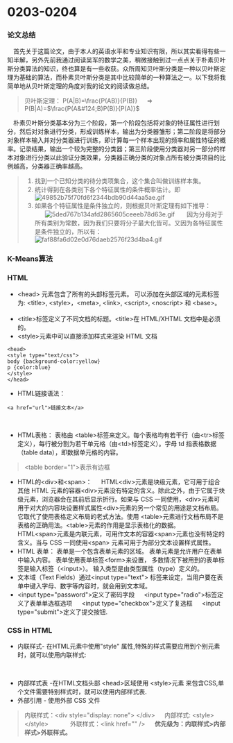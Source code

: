 # 0203-0204
### 论文总结
&emsp;首先关于这篇论文，由于本人的英语水平和专业知识有限，所以其实看得有些一知半解，另外先前我通过阅读吴军的数学之美，稍微接触到过一点点关于朴素贝叶斯分类算法的知识，终也算是有一些收获。众所周知贝叶斯分类是一种以贝叶斯定理为基础的算法，而朴素贝叶斯分类是其中比较简单的一种算法之一。以下我将我简单地从贝叶斯定理的角度对我的论文的阅读做总结。
>贝叶斯定理：
P(A&#124;B)=\frac{P(AB)}{P(B)}   &emsp; $\Rightarrow$ P(B&#124;A)=$\frac{P(A&#124;B)P(B)}{P(A)}$  

&emsp;朴素贝叶斯分类基本分为三个阶段，第一个阶段包括将对象的特征属性进行划分，然后对对象进行分类，形成训练样本，输出为分类器雏形；第二阶段是将部分对象样本输入并对分类器进行训练，即计算每一个样本出现的频率和属性特征的概率。记录结果，输出一个较为完整的分类器；第三阶段使用分类器对另一部分的样本对象进行分类以此验证分类效果，分类器正确分类的对象占所有被分类项目的比例越高，分类器正确率越高。

>1. 找到一个已知分类的待分类项集合，这个集合叫做训练样本集。
>&emsp;
>2. 统计得到在各类别下各个特征属性的条件概率估计。即![49852b75f70fd6f2344bdb90d44aa5ae.gif](en-resource://database/517:1)
&nbsp;&nbsp;&nbsp;&nbsp;&nbsp;
>3. 如果各个特征属性是条件独立的，则根据贝叶斯定理有如下推导：
>&emsp;
>&nbsp;&nbsp;&nbsp;&nbsp;&nbsp;&nbsp;![5ded767b134afd2865605ceeeb78d63e.gif](en-resource://database/519:1)
&nbsp;&nbsp;&nbsp;&nbsp;&nbsp; 
因为分母对于所有类别为常数，因为我们只要将分子最大化皆可。又因为各特征属性是条件独立的，所以有：
&emsp;
&nbsp;&nbsp;&nbsp;&nbsp;&nbsp;&nbsp;![faf88fa6d02e0d76daeb2576f23d4ba4.gif](en-resource://database/521:1)

### K-Means算法


### HTML

* &lt;head&gt; 元素包含了所有的头部标签元素。
可以添加在头部区域的元素标签为: &lt;title&gt;, &lt;style&gt;，&lt;meta&gt;, &lt;link&gt;, &lt;script&gt;, &lt;noscript&gt; 和 &lt;base&gt;。
&emsp;
* &lt;title&gt;标签定义了不同文档的标题。&lt;title&gt;在 HTML/XHTML 文档中是必须的。
&emsp;
* &lt;style&gt;元素中可以直接添加样式来渲染 HTML 文档

```
<head>
<style type="text/css">
body {background-color:yellow}
p {color:blue}
</style>
</head>
```
* HTML链接语法：
```
<a href="url">链接文本</a>
```
&emsp;
* HTML表格：
表格由 &lt;table&gt;标签来定义。每个表格均有若干行（由&lt;tr&gt;标签定义），每行被分割为若干单元格（由&lt;td&gt;标签定义）。字母 td 指表格数据（table data），即数据单元格的内容。
> &lt;table border="1"&gt;表示有边框
* HTML的&lt;div&gt;和&lt;span&gt;：
&emsp;
HTML&lt;div&gt;元素是块级元素，它可用于组合其他 HTML 元素的容器&lt;div&gt;元素没有特定的含义。除此之外，由于它属于块级元素，浏览器会在其前后显示折行。如果与 CSS 一同使用，&lt;div&gt;元素可用于对大的内容块设置样式属性&lt;div&gt;元素的另一个常见的用途是文档布局。它取代了使用表格定义布局的老式方法。使用 &lt;table&gt;元素进行文档布局不是表格的正确用法。&lt;table&gt;元素的作用是显示表格化的数据。
&emsp;
HTML&lt;span&gt;元素是内联元素，可用作文本的容器&lt;span&gt;元素也没有特定的含义。当与 CSS 一同使用&lt;span&gt; 元素可用于为部分文本设置样式属性。
&emsp;
* HTML 表单：
表单是一个包含表单元素的区域。
表单元素是允许用户在表单中输入内容。
表单使用表单标签&lt;form&gt;来设置，
多数情况下被用到的表单标签是输入标签（&lt;input&gt;）。
输入类型是由类型属性（type）定义的。
&emsp;
* 文本域（Text Fields）通过&lt;input type="text"&gt; 标签来设定，当用户要在表单中键入字母、数字等内容时，就会用到文本域。
 &emsp;
* &lt;input type="password"&gt;定义了密码字段
&emsp;
 &lt;input type="radio"&gt;标签定义了表单单选框选项
 &emsp;
&lt;input type="checkbox"&gt;定义了复选框
&emsp;
&lt;input type="submit"&gt;定义了提交按钮.
### CSS in HTML
* 内联样式- 在HTML元素中使用"style" 属性,特殊的样式需要应用到个别元素时，就可以使用内联样式:
<!--在相关的标签中使用样式属性 -->
&emsp;
* 内部样式表 -在HTML文档头部 &lt;head&gt;区域使用 &lt;style&gt;元素 来包含CSS,单个文件需要特别样式时，就可以使用内部样式表.
&emsp;
* 外部引用 - 使用外部 CSS 文件
>内联样式：&lt;div style="display: none"&gt; &lt;/div&gt;
>&emsp;
>内部样式: &lt;style&gt; &lt;/style&gt;　　
>&emsp;
>外联样式：&lt;link href="" /&gt;
>&emsp;
>**优先级为：内联样式>内部样式>外联样式。**
